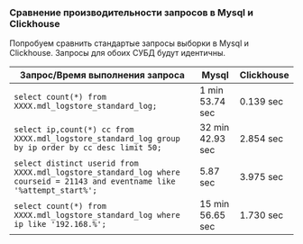 ### Cравнение производительности запросов в Mysql и Clickhouse

Попробуем сравнить стандартые запросы выборки в Mysql и Clickhouse. Запросы для обоих СУБД будут идентичны.

|Запрос/Время выполнения запроса | Mysql | Clickhouse|
|-------------------------|-------|-----------|
|```select count(*) from XXXX.mdl_logstore_standard_log;```                         | 1 min 53.74 sec      | 0.139 sec|
|```select ip,count(*) cc from XXXX.mdl_logstore_standard_log group by ip order by cc desc limit 50;```|32 min 42.93 sec|2.854 sec|
|```select distinct userid from XXXX.mdl_logstore_standard_log where courseid = 21143 and eventname like '%attempt_start%';```|5.87 sec|3.975 sec|
|```select count(*) from XXXX.mdl_logstore_standard_log where ip like '192.168.%';```|15 min 56.65 sec|1.730 sec|